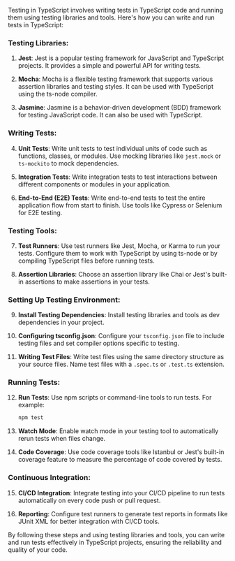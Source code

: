 Testing in TypeScript involves writing tests in TypeScript code and running them using testing libraries and tools. Here's how you can write and run tests in TypeScript:

### Testing Libraries:

1. **Jest**: Jest is a popular testing framework for JavaScript and TypeScript projects. It provides a simple and powerful API for writing tests.

2. **Mocha**: Mocha is a flexible testing framework that supports various assertion libraries and testing styles. It can be used with TypeScript using the ts-node compiler.

3. **Jasmine**: Jasmine is a behavior-driven development (BDD) framework for testing JavaScript code. It can also be used with TypeScript.

### Writing Tests:

4. **Unit Tests**: Write unit tests to test individual units of code such as functions, classes, or modules. Use mocking libraries like `jest.mock` or `ts-mockito` to mock dependencies.

5. **Integration Tests**: Write integration tests to test interactions between different components or modules in your application.

6. **End-to-End (E2E) Tests**: Write end-to-end tests to test the entire application flow from start to finish. Use tools like Cypress or Selenium for E2E testing.

### Testing Tools:

7. **Test Runners**: Use test runners like Jest, Mocha, or Karma to run your tests. Configure them to work with TypeScript by using ts-node or by compiling TypeScript files before running tests.

8. **Assertion Libraries**: Choose an assertion library like Chai or Jest's built-in assertions to make assertions in your tests.

### Setting Up Testing Environment:

9. **Install Testing Dependencies**: Install testing libraries and tools as dev dependencies in your project.

10. **Configuring tsconfig.json**: Configure your `tsconfig.json` file to include testing files and set compiler options specific to testing.

11. **Writing Test Files**: Write test files using the same directory structure as your source files. Name test files with a `.spec.ts` or `.test.ts` extension.

### Running Tests:

12. **Run Tests**: Use npm scripts or command-line tools to run tests. For example:

    ```bash
    npm test
    ```

13. **Watch Mode**: Enable watch mode in your testing tool to automatically rerun tests when files change.

14. **Code Coverage**: Use code coverage tools like Istanbul or Jest's built-in coverage feature to measure the percentage of code covered by tests.

### Continuous Integration:

15. **CI/CD Integration**: Integrate testing into your CI/CD pipeline to run tests automatically on every code push or pull request.

16. **Reporting**: Configure test runners to generate test reports in formats like JUnit XML for better integration with CI/CD tools.

By following these steps and using testing libraries and tools, you can write and run tests effectively in TypeScript projects, ensuring the reliability and quality of your code.